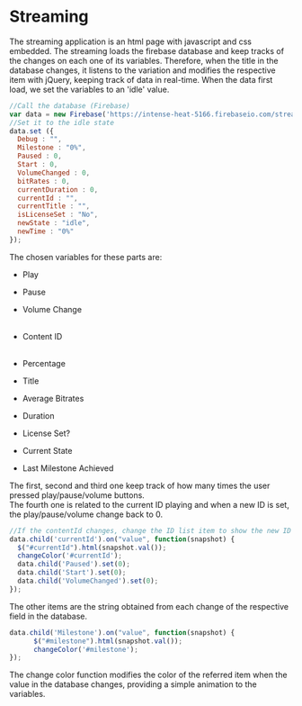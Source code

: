 # Streaming

The streaming application is an html page with javascript and css embedded. The streaming loads the firebase database and keep tracks of the changes on each one of its variables. Therefore, when the title in the database changes, it listens to the variation and modifies the respective item with jQuery, keeping track of data in real-time. When the data first load, we set the variables to an 'idle' value.

```javascript
//Call the database (Firebase)
var data = new Firebase('https://intense-heat-5166.firebaseio.com/streaming/'); 
//Set it to the idle state
data.set ({
  Debug : "",
  Milestone : "0%",
  Paused : 0,
  Start : 0,
  VolumeChanged : 0,
  bitRates : 0,
  currentDuration : 0,
  currentId : "",
  currentTitle : "",
  isLicenseSet : "No",
  newState : "idle",
  newTime : "0%"
});
```

The chosen variables for these parts are:<br>

* Play <br>
* Pause <br>
* Volume Change <br> <br>

* Content ID <br> <br>

* Percentage <br>
* Title <br>
* Average Bitrates <br>
* Duration <br>
* License Set? <br>
* Current State <br>
* Last Milestone Achieved <br>

The first, second and third one keep track of how many times the user pressed play/pause/volume buttons. <br>
The fourth one is related to the current ID playing and when a new ID is set, the play/pause/volume change back to 0. <br>
```javascript
//If the contentId changes, change the ID list item to show the new ID and restart the pause/start/volume settings
data.child('currentId').on("value", function(snapshot) {
  $("#currentId").html(snapshot.val());
  changeColor('#currentId');
  data.child('Paused').set(0);
  data.child('Start').set(0);
  data.child('VolumeChanged').set(0);
});
```
The other items are the string obtained from each change of the respective field in the database. <br>
```javascript
data.child('Milestone').on("value", function(snapshot) {
      $("#milestone").html(snapshot.val());
      changeColor('#milestone');
});
```
The change color function modifies the color of the referred item when the value in the database changes, providing a simple animation to the variables.
